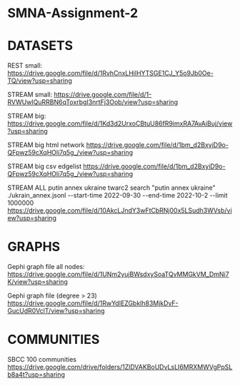 # SMNA-Assignment-2

# DATASETS 

REST small:
https://drive.google.com/file/d/1RvhCnxLHilHYTSGE1CJ_Y5o9Jb0Oe-TQ/view?usp=sharing

STREAM small:
https://drive.google.com/file/d/1-RVWUwIQuRRBN6qToxrbgI3nrtFj3Oob/view?usp=sharing

STREAM big:
https://drive.google.com/file/d/1Kd3d2UrxoCBtuU86fR9imxRA7AvAiBuj/view?usp=sharing

STREAM big html network
https://drive.google.com/file/d/1bm_d2BxyiD9o-QFpwz59cXqHOli7q5g_/view?usp=sharing

STREAM big csv edgelist
https://drive.google.com/file/d/1bm_d2BxyiD9o-QFpwz59cXqHOli7q5g_/view?usp=sharing


STREAM ALL putin annex ukraine
twarc2 search "putin annex ukraine" ./ukrain_annex.jsonl --start-time 2022-09-30 --end-time 2022-10-2 --limit 1000000
https://drive.google.com/file/d/10AkcLJndY3wFtCbRNj00x5LSudh3WVsb/view?usp=sharing


# GRAPHS

Gephi graph file all nodes:
https://drive.google.com/file/d/1UNm2yujBWsdxySoaTQvMMGkVM_DmNi7K/view?usp=sharing

Gephi graph file (degree > 23)
https://drive.google.com/file/d/1RwYdIEZGbklh83MjkDvF-GucUdR0VclT/view?usp=sharing

# COMMUNITIES
SBCC 100 communities
https://drive.google.com/drive/folders/1ZlDVAKBoUDvLsLI6MRXMWVgPpSLb8a4t?usp=sharing
